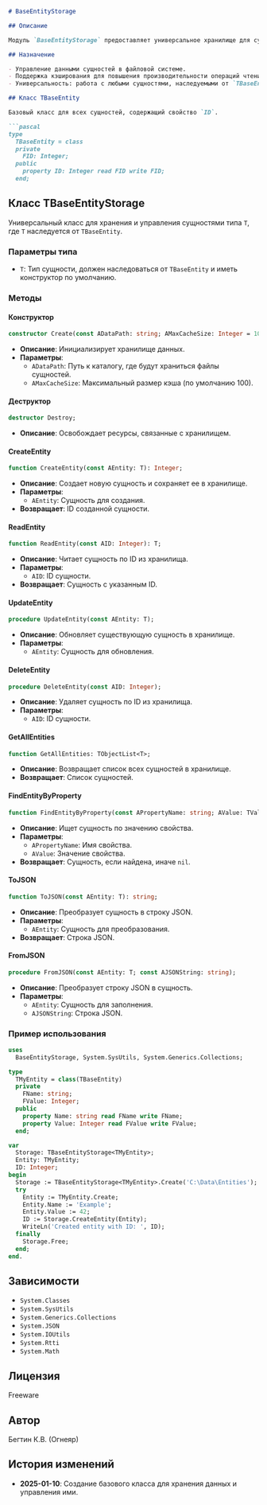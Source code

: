 
```markdown
# BaseEntityStorage

## Описание

Модуль `BaseEntityStorage` предоставляет универсальное хранилище для сущностей, наследуемых от класса `TBaseEntity`. Он обеспечивает базовые операции CRUD (создание, чтение, обновление, удаление) и управление данными в файловой системе с использованием формата JSON.

## Назначение

- Управление данными сущностей в файловой системе.
- Поддержка кэширования для повышения производительности операций чтения.
- Универсальность: работа с любыми сущностями, наследуемыми от `TBaseEntity`.

## Класс TBaseEntity

Базовый класс для всех сущностей, содержащий свойство `ID`.

```pascal
type
  TBaseEntity = class
  private
    FID: Integer;
  public
    property ID: Integer read FID write FID;
  end;
```

## Класс TBaseEntityStorage<T>

Универсальный класс для хранения и управления сущностями типа `T`, где `T` наследуется от `TBaseEntity`.

### Параметры типа

- `T`: Тип сущности, должен наследоваться от `TBaseEntity` и иметь конструктор по умолчанию.

### Методы

#### Конструктор

```pascal
constructor Create(const ADataPath: string; AMaxCacheSize: Integer = 100);
```

- **Описание**: Инициализирует хранилище данных.
- **Параметры**:
  - `ADataPath`: Путь к каталогу, где будут храниться файлы сущностей.
  - `AMaxCacheSize`: Максимальный размер кэша (по умолчанию 100).

#### Деструктор

```pascal
destructor Destroy;
```

- **Описание**: Освобождает ресурсы, связанные с хранилищем.

#### CreateEntity

```pascal
function CreateEntity(const AEntity: T): Integer;
```

- **Описание**: Создает новую сущность и сохраняет ее в хранилище.
- **Параметры**:
  - `AEntity`: Сущность для создания.
- **Возвращает**: ID созданной сущности.

#### ReadEntity

```pascal
function ReadEntity(const AID: Integer): T;
```

- **Описание**: Читает сущность по ID из хранилища.
- **Параметры**:
  - `AID`: ID сущности.
- **Возвращает**: Сущность с указанным ID.

#### UpdateEntity

```pascal
procedure UpdateEntity(const AEntity: T);
```

- **Описание**: Обновляет существующую сущность в хранилище.
- **Параметры**:
  - `AEntity`: Сущность для обновления.

#### DeleteEntity

```pascal
procedure DeleteEntity(const AID: Integer);
```

- **Описание**: Удаляет сущность по ID из хранилища.
- **Параметры**:
  - `AID`: ID сущности.

#### GetAllEntities

```pascal
function GetAllEntities: TObjectList<T>;
```

- **Описание**: Возвращает список всех сущностей в хранилище.
- **Возвращает**: Список сущностей.

#### FindEntityByProperty

```pascal
function FindEntityByProperty(const APropertyName: string; AValue: TValue): T;
```

- **Описание**: Ищет сущность по значению свойства.
- **Параметры**:
  - `APropertyName`: Имя свойства.
  - `AValue`: Значение свойства.
- **Возвращает**: Сущность, если найдена, иначе `nil`.

#### ToJSON

```pascal
function ToJSON(const AEntity: T): string;
```

- **Описание**: Преобразует сущность в строку JSON.
- **Параметры**:
  - `AEntity`: Сущность для преобразования.
- **Возвращает**: Строка JSON.

#### FromJSON

```pascal
procedure FromJSON(const AEntity: T; const AJSONString: string);
```

- **Описание**: Преобразует строку JSON в сущность.
- **Параметры**:
  - `AEntity`: Сущность для заполнения.
  - `AJSONString`: Строка JSON.

### Пример использования

```pascal
uses
  BaseEntityStorage, System.SysUtils, System.Generics.Collections;

type
  TMyEntity = class(TBaseEntity)
  private
    FName: string;
    FValue: Integer;
  public
    property Name: string read FName write FName;
    property Value: Integer read FValue write FValue;
  end;

var
  Storage: TBaseEntityStorage<TMyEntity>;
  Entity: TMyEntity;
  ID: Integer;
begin
  Storage := TBaseEntityStorage<TMyEntity>.Create('C:\Data\Entities');
  try
    Entity := TMyEntity.Create;
    Entity.Name := 'Example';
    Entity.Value := 42;
    ID := Storage.CreateEntity(Entity);
    WriteLn('Created entity with ID: ', ID);
  finally
    Storage.Free;
  end;
end.
```

## Зависимости

- `System.Classes`
- `System.SysUtils`
- `System.Generics.Collections`
- `System.JSON`
- `System.IOUtils`
- `System.Rtti`
- `System.Math`

## Лицензия

Freeware

## Автор

Бегтин К.В. (Огнеяр)

## История изменений

- **2025-01-10**: Создание базового класса для хранения данных и управления ими.

```

